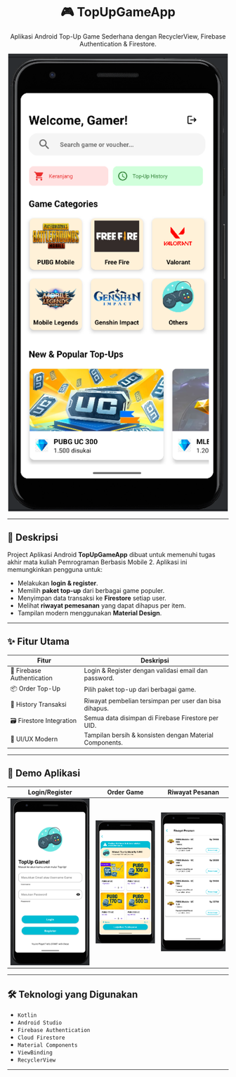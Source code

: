 <h1 align="center">🎮 TopUpGameApp</h1>
<p align="center">
  Aplikasi Android Top-Up Game Sederhana dengan RecyclerView, Firebase Authentication & Firestore.
</p>

<p align="center">
  <img src=".img/HomeMainActivity.png" alt="TopUpGameApp" width="500"/>
</p>

---

## 📱 Deskripsi

Project Aplikasi Android **TopUpGameApp** dibuat untuk memenuhi tugas akhir mata kuliah Pemrograman Berbasis Mobile 2. 
Aplikasi ini memungkinkan pengguna untuk:
- Melakukan **login & register**.
- Memilih **paket top-up** dari berbagai game populer.
- Menyimpan data transaksi ke **Firestore** setiap user.
- Melihat **riwayat pemesanan** yang dapat dihapus per item.
- Tampilan modern menggunakan **Material Design**.

---

## ✨ Fitur Utama

| Fitur                         | Deskripsi                                                              |
|------------------------------|-----------------------------------------------------------------------|
| 🔐 Firebase Authentication    | Login & Register dengan validasi email dan password.                  |
| 📦 Order Top-Up               | Pilih paket top-up dari berbagai game.                            |
| 🧾 History Transaksi          | Riwayat pembelian tersimpan per user dan bisa dihapus.                |
| 🗃️ Firestore Integration      | Semua data disimpan di Firebase Firestore per UID.                    |
| 🧑 UI/UX Modern               | Tampilan bersih & konsisten dengan Material Components.               |

---

## 🧪 Demo Aplikasi


| Login/Register               | Order Game                   | Riwayat Pesanan                  |
|------------------------------|------------------------------|----------------------------------|
| ![Login](.img/loginpage.png) | ![Order](.img/orderpage.png) | ![History](.img/historypage.png) |

---

## 🛠️ Teknologi yang Digunakan

- `Kotlin`
- `Android Studio`
- `Firebase Authentication`
- `Cloud Firestore`
- `Material Components`
- `ViewBinding`
- `RecyclerView`

---


